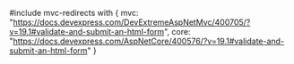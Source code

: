 #include mvc-redirects with {
    mvc: "https://docs.devexpress.com/DevExtremeAspNetMvc/400705/?v=19.1#validate-and-submit-an-html-form",
    core: "https://docs.devexpress.com/AspNetCore/400576/?v=19.1#validate-and-submit-an-html-form"
}
